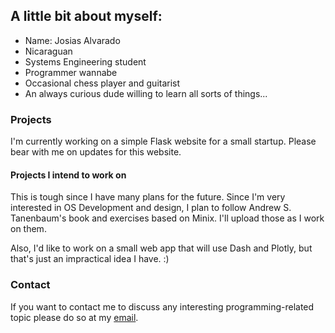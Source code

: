 ## A little bit about myself:

- Name: Josias Alvarado
- Nicaraguan
- Systems Engineering student
- Programmer wannabe
- Occasional chess player and guitarist
- An always curious dude willing to learn all sorts of things...

### Projects

I'm currently working on a simple Flask website for a small startup. Please bear with me on updates
for this website.

#### Projects I intend to work on

This is tough since I have many plans for the future.
Since I'm very interested in OS Development and design, I plan to follow Andrew S. Tanenbaum's book 
and exercises based on Minix. I'll upload those as I work on them.

Also, I'd like to work on a small web app that will use Dash and Plotly, but that's just 
an impractical idea I have. :)

### Contact

If you want to contact me to discuss any interesting programming-related topic please do so
at my [email](mailto:init-pointer@protonmail.com).

